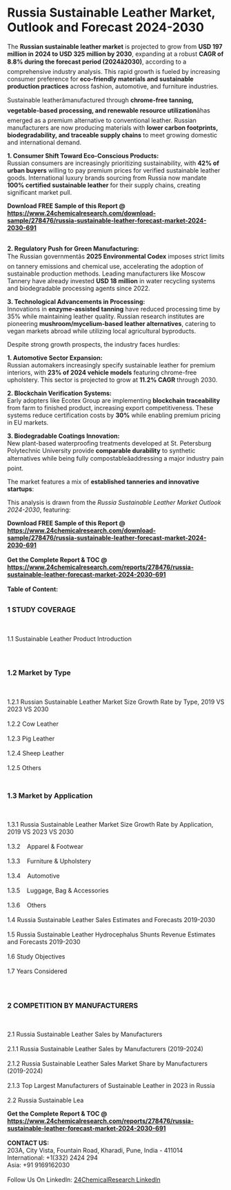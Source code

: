 <h1>Russia Sustainable Leather Market, Outlook and Forecast 2024-2030</h1><p>The <strong>Russian sustainable leather market</strong> is projected to grow from <strong>USD 197 million in 2024 to USD 325 million by 2030</strong>, expanding at a robust <strong>CAGR of 8.8% during the forecast period (2024â2030)</strong>, according to a comprehensive industry analysis. This rapid growth is fueled by increasing consumer preference for <strong>eco-friendly materials and sustainable production practices</strong> across fashion, automotive, and furniture industries.</p><p>Sustainable leatherâmanufactured through <strong>chrome-free tanning, vegetable-based processing, and renewable resource utilization</strong>âhas emerged as a premium alternative to conventional leather. Russian manufacturers are now producing materials with <strong>lower carbon footprints, biodegradability, and traceable supply chains</strong> to meet growing domestic and international demand.</p><p><strong>1. Consumer Shift Toward Eco-Conscious Products:</strong><br>
Russian consumers are increasingly prioritizing sustainability, with <strong>42% of urban buyers</strong> willing to pay premium prices for verified sustainable leather goods. International luxury brands sourcing from Russia now mandate <strong>100% certified sustainable leather</strong> for their supply chains, creating significant market pull.</p><div><b>Download FREE Sample of this Report @ 
            <a href="https://www.24chemicalresearch.com/download-sample/278476/russia-sustainable-leather-forecast-market-2024-2030-691">
            https://www.24chemicalresearch.com/download-sample/278476/russia-sustainable-leather-forecast-market-2024-2030-691</a></b></div><br><p><strong>2. Regulatory Push for Green Manufacturing:</strong><br>
The Russian governmentâs <strong>2025 Environmental Codex</strong> imposes strict limits on tannery emissions and chemical use, accelerating the adoption of sustainable production methods. Leading manufacturers like Moscow Tannery have already invested <strong>USD 18 million</strong> in water recycling systems and biodegradable processing agents since 2022.</p><p><strong>3. Technological Advancements in Processing:</strong><br>
Innovations in <strong>enzyme-assisted tanning</strong> have reduced processing time by 35% while maintaining leather quality. Russian research institutes are pioneering <strong>mushroom/mycelium-based leather alternatives</strong>, catering to vegan markets abroad while utilizing local agricultural byproducts.</p><p>Despite strong growth prospects, the industry faces hurdles:</p><p><strong>1. Automotive Sector Expansion:</strong><br>
Russian automakers increasingly specify sustainable leather for premium interiors, with <strong>23% of 2024 vehicle models</strong> featuring chrome-free upholstery. This sector is projected to grow at <strong>11.2% CAGR</strong> through 2030.</p><p><strong>2. Blockchain Verification Systems:</strong><br>
Early adopters like Ecotex Group are implementing <strong>blockchain traceability</strong> from farm to finished product, increasing export competitiveness. These systems reduce certification costs by <strong>30%</strong> while enabling premium pricing in EU markets.</p><p><strong>3. Biodegradable Coatings Innovation:</strong><br>
New plant-based waterproofing treatments developed at St. Petersburg Polytechnic University provide <strong>comparable durability</strong> to synthetic alternatives while being fully compostableâaddressing a major industry pain point.</p><p>The market features a mix of <strong>established tanneries and innovative startups</strong>:</p><p>This analysis is drawn from the <em>Russia Sustainable Leather Market Outlook 2024-2030</em>, featuring:</p><div><b>Download FREE Sample of this Report @ 
            <a href="https://www.24chemicalresearch.com/download-sample/278476/russia-sustainable-leather-forecast-market-2024-2030-691">
            https://www.24chemicalresearch.com/download-sample/278476/russia-sustainable-leather-forecast-market-2024-2030-691</a></b></div><br><div><b>Get the Complete Report & TOC @ 
            <a href="https://www.24chemicalresearch.com/reports/278476/russia-sustainable-leather-forecast-market-2024-2030-691">
            https://www.24chemicalresearch.com/reports/278476/russia-sustainable-leather-forecast-market-2024-2030-691</a></b></div><br>
            <b>Table of Content:</b><p><h2><span style="font-size:16px"><strong>1 STUDY COVERAGE</strong></span></h2><br />
<p>1.1 Sustainable Leather Product Introduction</p><br />
<h2><span style="font-size:16px"><strong>1.2 Market by Type</strong></span></h2><br />
<p>1.2.1 Russian Sustainable Leather Market Size Growth Rate by Type, 2019 VS 2023 VS 2030<br /><br />
1.2.2 Cow Leather&nbsp;&nbsp; &nbsp;<br /><br />
1.2.3 Pig Leather<br /><br />
1.2.4 Sheep Leather<br /><br />
1.2.5 Others<br /><br />
<h2><span style="font-size:16px"><strong>1.3 Market by Application</strong></span></h2><br />
<p>1.3.1 Russia Sustainable Leather Market Size Growth Rate by Application, 2019 VS 2023 VS 2030<br /><br />
1.3.2&nbsp;&nbsp; &nbsp;Apparel & Footwear<br /><br />
1.3.3&nbsp;&nbsp; &nbsp;Furniture & Upholstery<br /><br />
1.3.4&nbsp;&nbsp; &nbsp;Automotive<br /><br />
1.3.5&nbsp;&nbsp; &nbsp;Luggage, Bag & Accessories<br /><br />
1.3.6&nbsp;&nbsp; &nbsp;Others<br /><br />
1.4 Russia Sustainable Leather Sales Estimates and Forecasts 2019-2030<br /><br />
1.5 Russia Sustainable Leather Hydrocephalus Shunts Revenue Estimates and Forecasts 2019-2030<br /><br />
1.6 Study Objectives<br /><br />
1.7 Years Considered</p><br />
<h2><span style="font-size:16px"><strong>2 COMPETITION BY MANUFACTURERS</strong></span></h2><br />
<p>2.1 Russia Sustainable Leather Sales by Manufacturers<br /><br />
2.1.1 Russia Sustainable Leather Sales by Manufacturers (2019-2024)<br /><br />
2.1.2 Russia Sustainable Leather Sales Market Share by Manufacturers (2019-2024)<br /><br />
2.1.3 Top Largest Manufacturers of Sustainable Leather in 2023 in Russia<br /><br />
2.2 Russia Sustainable Lea</p><div><b>Get the Complete Report & TOC @ 
            <a href="https://www.24chemicalresearch.com/reports/278476/russia-sustainable-leather-forecast-market-2024-2030-691">
            https://www.24chemicalresearch.com/reports/278476/russia-sustainable-leather-forecast-market-2024-2030-691</a></b></div><br><b>CONTACT US:</b><br>
            203A, City Vista, Fountain Road, Kharadi, Pune, India - 411014<br>
            International: +1(332) 2424 294<br>
            Asia: +91 9169162030 <br><br>
            Follow Us On LinkedIn: <a href="https://www.linkedin.com/company/24chemicalresearch/">24ChemicalResearch LinkedIn</a>